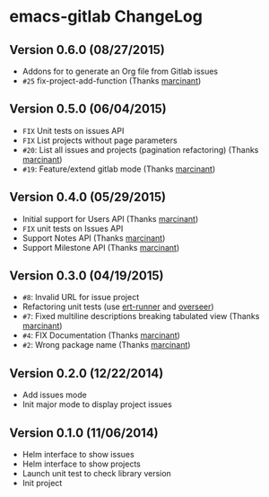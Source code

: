 # emacs-gitlab ChangeLog

## Version 0.6.0 (08/27/2015)

- Addons for to generate an Org file from Gitlab issues
- ``#25`` fix-project-add-function (Thanks [marcinant][])

## Version 0.5.0 (06/04/2015)

- ``FIX`` Unit tests on issues API
- ``FIX`` List projects without page parameters
- ``#20``: List all issues and projects (pagination refactoring) (Thanks [marcinant][])
- ``#19``: Feature/extend gitlab mode (Thanks [marcinant][])

## Version 0.4.0 (05/29/2015)

- Initial support for Users API (Thanks [marcinant][])
- ``FIX`` unit tests on Issues API
- Support Notes API (Thanks [marcinant][])
- Support Milestone API (Thanks [marcinant][])

## Version 0.3.0 (04/19/2015)

- ``#8``: Invalid URL for issue project
- Refactoring unit tests (use [ert-runner][] and [overseer][])
- ``#7``: Fixed multiline descriptions breaking tabulated view (Thanks [marcinant][])
- ``#4``: FIX Documentation (Thanks [marcinant][])
- ``#2``: Wrong package name (Thanks [marcinant][])

## Version 0.2.0 (12/22/2014)

- Add issues mode
- Init major mode to display project issues

## Version 0.1.0 (11/06/2014)

- Helm interface to show issues
- Helm interface to show projects
- Launch unit test to check library version
- Init project


[ert-runner]: https://github.com/rejeep/ert-runner.el
[overseer]: https://github.com/tonini/overseer.el

[marcinant]: https://github.com/marcinant
